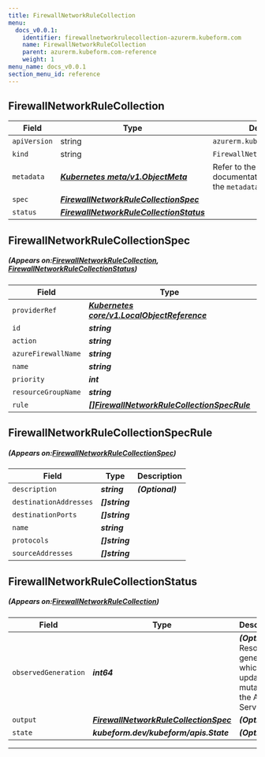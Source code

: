 ```yaml
---
title: FirewallNetworkRuleCollection
menu:
  docs_v0.0.1:
    identifier: firewallnetworkrulecollection-azurerm.kubeform.com
    name: FirewallNetworkRuleCollection
    parent: azurerm.kubeform.com-reference
    weight: 1
menu_name: docs_v0.0.1
section_menu_id: reference
---
```


## FirewallNetworkRuleCollection
| Field | Type | Description |
| ------ | ----- | ----------- |
| `apiVersion` | string | `azurerm.kubeform.com/v1alpha1` |
|    `kind` | string | `FirewallNetworkRuleCollection` |
| `metadata` | ***[Kubernetes meta/v1.ObjectMeta](https://kubernetes.io/docs/reference/generated/kubernetes-api/v1.13/#objectmeta-v1-meta)***|Refer to the Kubernetes API documentation for the fields of the `metadata` field.|
| `spec` | ***[FirewallNetworkRuleCollectionSpec](#FirewallNetworkRuleCollectionSpec)***||
| `status` | ***[FirewallNetworkRuleCollectionStatus](#FirewallNetworkRuleCollectionStatus)***||
## FirewallNetworkRuleCollectionSpec
##### (Appears on:[FirewallNetworkRuleCollection](#FirewallNetworkRuleCollection), [FirewallNetworkRuleCollectionStatus](#FirewallNetworkRuleCollectionStatus))
| Field | Type | Description |
| ------ | ----- | ----------- |
| `providerRef` | ***[Kubernetes core/v1.LocalObjectReference](https://kubernetes.io/docs/reference/generated/kubernetes-api/v1.13/#localobjectreference-v1-core)***||
| `id` | ***string***||
| `action` | ***string***||
| `azureFirewallName` | ***string***||
| `name` | ***string***||
| `priority` | ***int***||
| `resourceGroupName` | ***string***||
| `rule` | ***[[]FirewallNetworkRuleCollectionSpecRule](#FirewallNetworkRuleCollectionSpecRule)***||
## FirewallNetworkRuleCollectionSpecRule
##### (Appears on:[FirewallNetworkRuleCollectionSpec](#FirewallNetworkRuleCollectionSpec))
| Field | Type | Description |
| ------ | ----- | ----------- |
| `description` | ***string***| ***(Optional)*** |
| `destinationAddresses` | ***[]string***||
| `destinationPorts` | ***[]string***||
| `name` | ***string***||
| `protocols` | ***[]string***||
| `sourceAddresses` | ***[]string***||
## FirewallNetworkRuleCollectionStatus
##### (Appears on:[FirewallNetworkRuleCollection](#FirewallNetworkRuleCollection))
| Field | Type | Description |
| ------ | ----- | ----------- |
| `observedGeneration` | ***int64***| ***(Optional)*** Resource generation, which is updated on mutation by the API Server.|
| `output` | ***[FirewallNetworkRuleCollectionSpec](#FirewallNetworkRuleCollectionSpec)***| ***(Optional)*** |
| `state` | ***kubeform.dev/kubeform/apis.State***| ***(Optional)*** |
---
